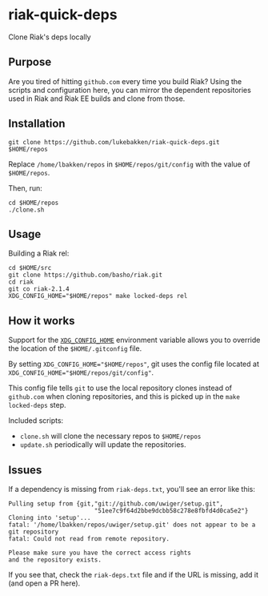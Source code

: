 # riak-quick-deps

Clone Riak's deps locally

## Purpose

Are you tired of hitting `github.com` every time you build Riak? Using the scripts and configuration here, you can mirror the dependent repositories used in Riak and Riak EE builds and clone from those.

## Installation

```
git clone https://github.com/lukebakken/riak-quick-deps.git $HOME/repos
```

Replace `/home/lbakken/repos` in `$HOME/repos/git/config` with the value of `$HOME/repos`.

Then, run:

```
cd $HOME/repos
./clone.sh
```

## Usage

Building a Riak rel:

```
cd $HOME/src
git clone https://github.com/basho/riak.git
cd riak
git co riak-2.1.4
XDG_CONFIG_HOME="$HOME/repos" make locked-deps rel
```

## How it works

Support for the [`XDG_CONFIG_HOME`](https://github.com/git/git/commit/22ae029a1e0631570a2db5d030e5755f9be96eee) environment variable allows you to override the location of the `$HOME/.gitconfig` file.

By setting `XDG_CONFIG_HOME="$HOME/repos"`, git uses the config file located at `XDG_CONFIG_HOME="$HOME/repos/git/config"`.

This config file tells `git` to use the local repository clones instead of `github.com` when cloning repositories, and this is picked up in the `make locked-deps` step.

Included scripts:

* `clone.sh` will clone the necessary repos to `$HOME/repos`
* `update.sh` periodically will update the repositories.

## Issues

If a dependency is missing from `riak-deps.txt`, you'll see an error like this:

```
Pulling setup from {git,"git://github.com/uwiger/setup.git",
                        "51ee7c9f64d2bbe9dcbb58c278e8fbfd4d0ca5e2"}
Cloning into 'setup'...
fatal: '/home/lbakken/repos/uwiger/setup.git' does not appear to be a git repository
fatal: Could not read from remote repository.

Please make sure you have the correct access rights
and the repository exists.
```

If you see that, check the `riak-deps.txt` file and if the URL is missing, add it (and open a PR here).
